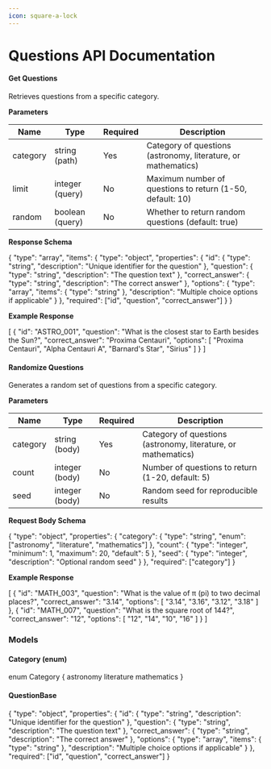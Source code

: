 ```yaml
---
icon: square-a-lock
---
```


# Questions API Documentation

#### Get Questions

Retrieves questions from a specific category.

**Parameters**

| Name     | Type            | Required | Description                                                   |
| -------- | --------------- | -------- | ------------------------------------------------------------- |
| category | string (path)   | Yes      | Category of questions (astronomy, literature, or mathematics) |
| limit    | integer (query) | No       | Maximum number of questions to return (1-50, default: 10)     |
| random   | boolean (query) | No       | Whether to return random questions (default: true)            |

**Response Schema**

{ "type": "array", "items": { "type": "object", "properties": { "id": { "type": "string", "description": "Unique identifier for the question" }, "question": { "type": "string", "description": "The question text" }, "correct\_answer": { "type": "string", "description": "The correct answer" }, "options": { "type": "array", "items": { "type": "string" }, "description": "Multiple choice options if applicable" } }, "required": \["id", "question", "correct\_answer"] } }

**Example Response**

\[ { "id": "ASTRO\_001", "question": "What is the closest star to Earth besides the Sun?", "correct\_answer": "Proxima Centauri", "options": \[ "Proxima Centauri", "Alpha Centauri A", "Barnard's Star", "Sirius" ] } ]

#### Randomize Questions

Generates a random set of questions from a specific category.

**Parameters**

| Name     | Type           | Required | Description                                                   |
| -------- | -------------- | -------- | ------------------------------------------------------------- |
| category | string (body)  | Yes      | Category of questions (astronomy, literature, or mathematics) |
| count    | integer (body) | No       | Number of questions to return (1-20, default: 5)              |
| seed     | integer (body) | No       | Random seed for reproducible results                          |

**Request Body Schema**

{ "type": "object", "properties": { "category": { "type": "string", "enum": \["astronomy", "literature", "mathematics"] }, "count": { "type": "integer", "minimum": 1, "maximum": 20, "default": 5 }, "seed": { "type": "integer", "description": "Optional random seed" } }, "required": \["category"] }

**Example Response**

\[ { "id": "MATH\_003", "question": "What is the value of π (pi) to two decimal places?", "correct\_answer": "3.14", "options": \[ "3.14", "3.16", "3.12", "3.18" ] }, { "id": "MATH\_007", "question": "What is the square root of 144?", "correct\_answer": "12", "options": \[ "12", "14", "10", "16" ] } ]

### Models

#### Category (enum)

enum Category { astronomy literature mathematics }

#### QuestionBase

{ "type": "object", "properties": { "id": { "type": "string", "description": "Unique identifier for the question" }, "question": { "type": "string", "description": "The question text" }, "correct\_answer": { "type": "string", "description": "The correct answer" }, "options": { "type": "array", "items": { "type": "string" }, "description": "Multiple choice options if applicable" } }, "required": \["id", "question", "correct\_answer"] }
